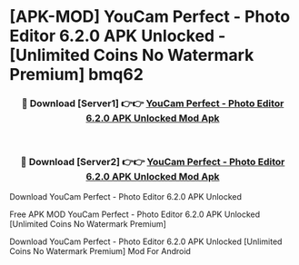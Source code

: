 # [APK-MOD] YouCam Perfect - Photo Editor 6.2.0 APK Unlocked - [Unlimited Coins No Watermark Premium] bmq62



<div align="center">
<h3>🔴 Download [Server1] 👉👉 <a href="https://momento.my/?title=YouCam_Perfect_-_Photo_Editor_6.2.0_APK_Unlocked">YouCam Perfect - Photo Editor 6.2.0 APK Unlocked Mod Apk</a></h3><br>

<h3>🔴 Download [Server2] 👉👉 <a href="https://momento.my/?title=YouCam_Perfect_-_Photo_Editor_6.2.0_APK_Unlocked">YouCam Perfect - Photo Editor 6.2.0 APK Unlocked Mod Apk</a></h3>
</div>



Download YouCam Perfect - Photo Editor 6.2.0 APK Unlocked 

Free APK MOD YouCam Perfect - Photo Editor 6.2.0 APK Unlocked [Unlimited Coins No Watermark Premium]

Download YouCam Perfect - Photo Editor 6.2.0 APK Unlocked [Unlimited Coins No Watermark Premium] Mod For Android
